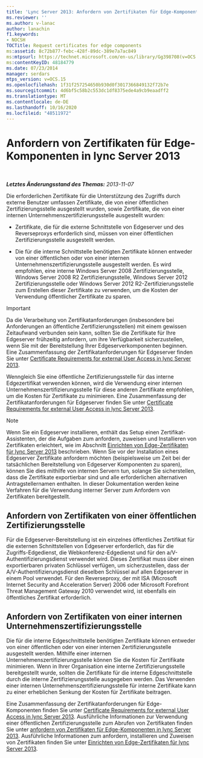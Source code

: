 ```yaml
---
title: 'Lync Server 2013: Anfordern von Zertifikaten für Edge-Komponenten'
ms.reviewer: ''
ms.author: v-lanac
author: lanachin
f1.keywords:
- NOCSH
TOCTitle: Request certificates for edge components
ms:assetid: 8c72b877-febc-428f-89dc-389e7a7ac849
ms:mtpsurl: https://technet.microsoft.com/en-us/library/Gg398708(v=OCS.15)
ms:contentKeyID: 48184779
ms.date: 07/23/2014
manager: serdars
mtps_version: v=OCS.15
ms.openlocfilehash: 1f31f257254650b930d0f3017366849132f72b7e
ms.sourcegitcommit: 4d6bf5c58b2c553dc1df8375ede4a9cb9eaadff2
ms.translationtype: MT
ms.contentlocale: de-DE
ms.lasthandoff: 10/16/2020
ms.locfileid: "48511972"
---
```

# <a name="request-certificates-for-edge-components-in-lync-server-2013"></a>Anfordern von Zertifikaten für Edge-Komponenten in lync Server 2013

<div data-xmlns="http://www.w3.org/1999/xhtml">

<div class="topic" data-xmlns="http://www.w3.org/1999/xhtml" data-msxsl="urn:schemas-microsoft-com:xslt" data-cs="https://msdn.microsoft.com/">

<div data-asp="https://msdn2.microsoft.com/asp">



</div>

<div id="mainSection">

<div id="mainBody">

<span> </span>

_**Letztes Änderungsstand des Themas:** 2013-11-07_

Die erforderlichen Zertifikate für die Unterstützung des Zugriffs durch externe Benutzer umfassen Zertifikate, die von einer öffentlichen Zertifizierungsstelle ausgestellt wurden, sowie Zertifikate, die von einer internen Unternehmenszertifizierungsstelle ausgestellt wurden:

  - Zertifikate, die für die externe Schnittstelle von Edgeserver und des Reverseproxys erforderlich sind, müssen von einer öffentlichen Zertifizierungsstelle ausgestellt werden.

  - Die für die interne Schnittstelle benötigten Zertifikate können entweder von einer öffentlichen oder von einer internen Unternehmenszertifizierungsstelle ausgestellt werden. Es wird empfohlen, eine interne Windows Server 2008 Zertifizierungsstelle, Windows Server 2008 R2 Zertifizierungsstelle, Windows Server 2012 Zertifizierungsstelle oder Windows Server 2012 R2-Zertifizierungsstelle zum Erstellen dieser Zertifikate zu verwenden, um die Kosten der Verwendung öffentlicher Zertifikate zu sparen.

<div>


> [!IMPORTANT]  
> Da die Verarbeitung von Zertifikatanforderungen (insbesondere bei Anforderungen an öffentliche Zertifizierungsstellen) mit einem gewissen Zeitaufwand verbunden sein kann, sollten Sie die Zertifikate für Ihre Edgeserver frühzeitig anfordern, um ihre Verfügbarkeit sicherzustellen, wenn Sie mit der Bereitstellung Ihrer Edgeserverkomponenten beginnen. Eine Zusammenfassung der Zertifikatanforderungen für Edgeserver finden Sie unter <A href="lync-server-2013-certificate-requirements-for-external-user-access.md">Certificate Requirements for external User Access in lync Server 2013</A>.



</div>

Wenngleich Sie eine öffentliche Zertifizierungsstelle für das interne Edgezertifikat verwenden können, wird die Verwendung einer internen Unternehmenszertifizierungsstelle für diese anderen Zertifikate empfohlen, um die Kosten für Zertifikate zu minimieren. Eine Zusammenfassung der Zertifikatanforderungen für Edgeserver finden Sie unter [Certificate Requirements for external User Access in lync Server 2013](lync-server-2013-certificate-requirements-for-external-user-access.md).

<div>


> [!NOTE]  
> Wenn Sie ein Edgeserver installieren, enthält das Setup einen Zertifikat-Assistenten, der die Aufgaben zum anfordern, zuweisen und Installieren von Zertifikaten erleichtert, wie im Abschnitt <A href="lync-server-2013-set-up-edge-certificates.md">Einrichten von Edge-Zertifikaten für lync Server 2013</A> beschrieben. Wenn Sie vor der Installation eines Edgeserver Zertifikate anfordern möchten (beispielsweise um Zeit bei der tatsächlichen Bereitstellung von Edgeserver Komponenten zu sparen), können Sie dies mithilfe von internen Servern tun, solange Sie sicherstellen, dass die Zertifikate exportierbar sind und alle erforderlichen alternativen Antragstellernamen enthalten. In dieser Dokumentation werden keine Verfahren für die Verwendung interner Server zum Anfordern von Zertifikaten bereitgestellt.



</div>

<div>

## <a name="request-certificates-from-a-public-ca"></a>Anfordern von Zertifikaten von einer öffentlichen Zertifizierungsstelle

Für die Edgeserver-Bereitstellung ist ein einzelnes öffentliches Zertifikat für die externen Schnittstellen von Edgeserver erforderlich, das für die Zugriffs-Edgedienst, die Webkonferenz-Edgedienst und für den a/V-Authentifizierungsdienst verwendet wird. Dieses Zertifikat muss über einen exportierbaren privaten Schlüssel verfügen, um sicherzustellen, dass der A/V-Authentifizierungsdienst dieselben Schlüssel auf allen Edgeserver in einem Pool verwendet. Für den Reverseproxy, der mit ISA (Microsoft Internet Security and Acceleration Server) 2006 oder Microsoft Forefront Threat Management Gateway 2010 verwendet wird, ist ebenfalls ein öffentliches Zertifikat erforderlich.

</div>

<div>

## <a name="request-certificates-from-an-internal-enterprise-ca"></a>Anfordern von Zertifikaten von einer internen Unternehmenszertifizierungsstelle

Die für die interne Edgeschnittstelle benötigten Zertifikate können entweder von einer öffentlichen oder von einer internen Zertifizierungsstelle ausgestellt werden. Mithilfe einer internen Unternehmenszertifizierungsstelle können Sie die Kosten für Zertifikate minimieren. Wenn in Ihrer Organisation eine interne Zertifizierungsstelle bereitgestellt wurde, sollten die Zertifikate für die interne Edgeschnittstelle durch die interne Zertifizierungsstelle ausgegeben werden. Das Verwenden einer internen Unternehmenszertifizierungsstelle für interne Zertifikate kann zu einer erheblichen Senkung der Kosten für Zertifikate beitragen.

Eine Zusammenfassung der Zertifikatanforderungen für Edge-Komponenten finden Sie unter [Certificate Requirements for external User Access in lync Server 2013](lync-server-2013-certificate-requirements-for-external-user-access.md). Ausführliche Informationen zur Verwendung einer öffentlichen Zertifizierungsstelle zum Abrufen von Zertifikaten finden Sie unter [anfordern von Zertifikaten für Edge-Komponenten in lync Server 2013](lync-server-2013-request-certificates-for-edge-components.md). Ausführliche Informationen zum anfordern, installieren und Zuweisen von Zertifikaten finden Sie unter [Einrichten von Edge-Zertifikaten für lync Server 2013](lync-server-2013-set-up-edge-certificates.md).

</div>

</div>

<span> </span>

</div>

</div>

</div>

